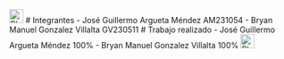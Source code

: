 <img src="https://clipart-library.com/img/1279251.png" alt="Black Star" width=25>
# Integrantes
- José Guillermo Argueta Méndez AM231054 
- Bryan Manuel Gonzalez Villalta GV230511
# Trabajo realizado
- José Guillermo Argueta Méndez 100%
- Bryan Manuel Gonzalez Villalta 100%
<img src="https://clipart-library.com/img/1279251.png" alt="Black Star" width=25>
